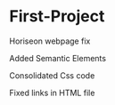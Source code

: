 # First-Project

Horiseon webpage fix

Added Semantic Elements

Consolidated Css code

Fixed links in HTML file
